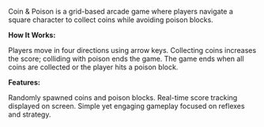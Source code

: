 Coin & Poison is a grid-based arcade game where players navigate a square character to collect coins while avoiding poison blocks.

**How It Works:**

Players move in four directions using arrow keys.
Collecting coins increases the score; colliding with poison ends the game.
The game ends when all coins are collected or the player hits a poison block.

**Features:**

Randomly spawned coins and poison blocks.
Real-time score tracking displayed on screen.
Simple yet engaging gameplay focused on reflexes and strategy.